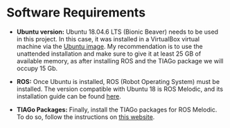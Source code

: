 # Software Requirements
* **Ubuntu version:** Ubuntu 18.04.6 LTS (Bionic Beaver) needs to be used in this project. In this case, it was installed in a VirtualBox virtual machine via the [Ubuntu image](https://releases.ubuntu.com/18.04/). My recommendation is to use the unattended installation and make sure to give it at least 25 GB of available memory, as after installing ROS and the TIAGo package we will occupy 15 Gb.

* **ROS:** Once Ubuntu is installed, ROS (Robot Operating System) must be installed. The version compatible with Ubuntu 18 is ROS Melodic, and its installation guide can be found [here](http://wiki.ros.org/melodic/Installation/Ubuntu).

* **TIAGo Packages:** Finally, install the TIAGo packages for ROS Melodic. To do so, follow the instructions on [this website](http://wiki.ros.org/Robots/TIAGo/Tutorials/Installation/InstallUbuntuAndROS).
